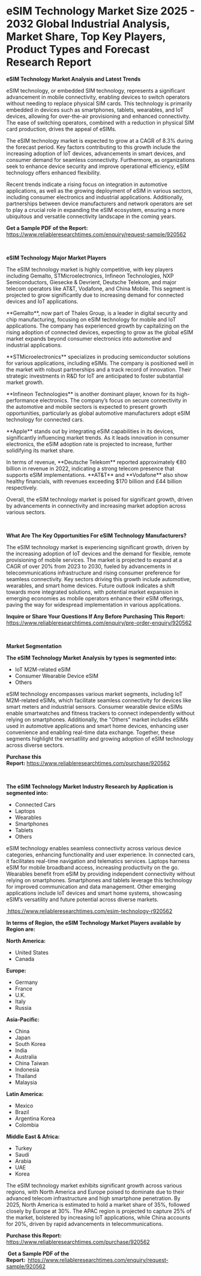 <p><h1>eSIM Technology Market Size 2025 - 2032 Global Industrial Analysis, Market Share, Top Key Players, Product Types and Forecast Research Report</h1></p><p><strong>eSIM Technology Market Analysis and Latest Trends</strong></p>
<p><p>eSIM technology, or embedded SIM technology, represents a significant advancement in mobile connectivity, enabling devices to switch operators without needing to replace physical SIM cards. This technology is primarily embedded in devices such as smartphones, tablets, wearables, and IoT devices, allowing for over-the-air provisioning and enhanced connectivity. The ease of switching operators, combined with a reduction in physical SIM card production, drives the appeal of eSIMs.</p><p>The eSIM technology market is expected to grow at a CAGR of 8.3% during the forecast period. Key factors contributing to this growth include the increasing adoption of IoT devices, advancements in smart devices, and consumer demand for seamless connectivity. Furthermore, as organizations seek to enhance device security and improve operational efficiency, eSIM technology offers enhanced flexibility. </p><p>Recent trends indicate a rising focus on integration in automotive applications, as well as the growing deployment of eSIM in various sectors, including consumer electronics and industrial applications. Additionally, partnerships between device manufacturers and network operators are set to play a crucial role in expanding the eSIM ecosystem, ensuring a more ubiquitous and versatile connectivity landscape in the coming years.</p></p>
<p><strong>Get a Sample PDF of the Report:&nbsp;</strong> <a href="https://www.reliableresearchtimes.com/enquiry/request-sample/920562?utm_campaign=3439&utm_medium=2&utm_source=Github&utm_content=ia&utm_term=17042025&utm_id=esim-technology">https://www.reliableresearchtimes.com/enquiry/request-sample/920562</a></p>
<p>&nbsp;</p>
<p><strong>eSIM Technology Major Market Players</strong></p>
<p><p>The eSIM technology market is highly competitive, with key players including Gemalto, STMicroelectronics, Infineon Technologies, NXP Semiconductors, Giesecke & Devrient, Deutsche Telekom, and major telecom operators like AT&T, Vodafone, and China Mobile. This segment is projected to grow significantly due to increasing demand for connected devices and IoT applications.</p><p>**Gemalto**, now part of Thales Group, is a leader in digital security and chip manufacturing, focusing on eSIM technology for mobile and IoT applications. The company has experienced growth by capitalizing on the rising adoption of connected devices, expecting to grow as the global eSIM market expands beyond consumer electronics into automotive and industrial applications.</p><p>**STMicroelectronics** specializes in producing semiconductor solutions for various applications, including eSIMs. The company is positioned well in the market with robust partnerships and a track record of innovation. Their strategic investments in R&D for IoT are anticipated to foster substantial market growth.</p><p>**Infineon Technologies** is another dominant player, known for its high-performance electronics. The company’s focus on secure connectivity in the automotive and mobile sectors is expected to present growth opportunities, particularly as global automotive manufacturers adopt eSIM technology for connected cars.</p><p>**Apple** stands out by integrating eSIM capabilities in its devices, significantly influencing market trends. As it leads innovation in consumer electronics, the eSIM adoption rate is projected to increase, further solidifying its market share.</p><p>In terms of revenue, **Deutsche Telekom** reported approximately €80 billion in revenue in 2022, indicating a strong telecom presence that supports eSIM implementations. **AT&T** and **Vodafone** also show healthy financials, with revenues exceeding $170 billion and £44 billion respectively.</p><p>Overall, the eSIM technology market is poised for significant growth, driven by advancements in connectivity and increasing market adoption across various sectors.</p></p>
<p>&nbsp;</p>
<p><strong>What Are The Key Opportunities For eSIM Technology Manufacturers?</strong></p>
<p><p>The eSIM technology market is experiencing significant growth, driven by the increasing adoption of IoT devices and the demand for flexible, remote provisioning of mobile services. The market is projected to expand at a CAGR of over 20% from 2023 to 2030, fueled by advancements in telecommunications infrastructure and rising consumer preference for seamless connectivity. Key sectors driving this growth include automotive, wearables, and smart home devices. Future outlook indicates a shift towards more integrated solutions, with potential market expansion in emerging economies as mobile operators enhance their eSIM offerings, paving the way for widespread implementation in various applications.</p></p>
<p><strong>Inquire or Share Your Questions If Any Before Purchasing This Report:</strong> <a href="https://www.reliableresearchtimes.com/enquiry/pre-order-enquiry/920562?utm_campaign=3439&utm_medium=2&utm_source=Github&utm_content=ia&utm_term=17042025&utm_id=esim-technology">https://www.reliableresearchtimes.com/enquiry/pre-order-enquiry/920562</a></p>
<p>&nbsp;</p>
<p><strong>Market Segmentation</strong></p>
<p><strong>The eSIM Technology Market Analysis by types is segmented into:</strong></p>
<p><ul><li>IoT M2M-related eSIM</li><li>Consumer Wearable Device eSIM</li><li>Others</li></ul></p>
<p><p>eSIM technology encompasses various market segments, including IoT M2M-related eSIMs, which facilitate seamless connectivity for devices like smart meters and industrial sensors. Consumer wearable device eSIMs enable smartwatches and fitness trackers to connect independently without relying on smartphones. Additionally, the "Others" market includes eSIMs used in automotive applications and smart home devices, enhancing user convenience and enabling real-time data exchange. Together, these segments highlight the versatility and growing adoption of eSIM technology across diverse sectors.</p></p>
<p><strong>Purchase this Report:&nbsp;</strong><a href="https://www.reliableresearchtimes.com/purchase/920562?utm_campaign=3439&utm_medium=2&utm_source=Github&utm_content=ia&utm_term=17042025&utm_id=esim-technology">https://www.reliableresearchtimes.com/purchase/920562</a></p>
<p>&nbsp;</p>
<p><strong>The eSIM Technology Market Industry Research by Application is segmented into:</strong></p>
<p><ul><li>Connected Cars</li><li>Laptops</li><li>Wearables</li><li>Smartphones</li><li>Tablets</li><li>Others</li></ul></p>
<p><p>eSIM technology enables seamless connectivity across various device categories, enhancing functionality and user experience. In connected cars, it facilitates real-time navigation and telematics services. Laptops harness eSIM for mobile broadband access, increasing productivity on the go. Wearables benefit from eSIM by providing independent connectivity without relying on smartphones. Smartphones and tablets leverage this technology for improved communication and data management. Other emerging applications include IoT devices and smart home systems, showcasing eSIM’s versatility and future potential across diverse markets.</p></p>
<p><a href="https://www.reliableresearchtimes.com/esim-technology-r920562?utm_campaign=3439&utm_medium=2&utm_source=Github&utm_content=ia&utm_term=17042025&utm_id=esim-technology">&nbsp;https://www.reliableresearchtimes.com/esim-technology-r920562</a></p>
<p><strong>In terms of Region, the eSIM Technology Market Players available by Region are:</strong></p>
<p>
    <p> <strong> North America: </strong>
        <ul>
            <li>United States</li>
            <li>Canada</li>
        </ul>
        </p> 
    <p> <strong> Europe: </strong>
        <ul>
            <li>Germany</li>
            <li>France</li>
            <li>U.K.</li>
            <li>Italy</li>
            <li>Russia</li>
        </ul>
        </p> 
    <p> <strong> Asia-Pacific: </strong>
        <ul>
            <li>China</li>
            <li>Japan</li>
            <li>South Korea</li>
            <li>India</li>
            <li>Australia</li>
            <li>China Taiwan</li>
            <li>Indonesia</li>
            <li>Thailand</li>
            <li>Malaysia</li>
        </ul>
        </p> 
    <p> <strong> Latin America: </strong>
        <ul>
            <li>Mexico</li>
            <li>Brazil</li>
            <li>Argentina Korea</li>
            <li>Colombia</li>
        </ul>
        </p> 
    <p> <strong> Middle East & Africa: </strong>
        <ul>
            <li>Turkey</li>
            <li>Saudi</li>
            <li>Arabia</li>
            <li>UAE</li>
            <li>Korea</li>
        </ul>
    </p>
    </p>
<p><p>The eSIM technology market exhibits significant growth across various regions, with North America and Europe poised to dominate due to their advanced telecom infrastructure and high smartphone penetration. By 2025, North America is estimated to hold a market share of 35%, followed closely by Europe at 30%. The APAC region is projected to capture 25% of the market, bolstered by increasing IoT applications, while China accounts for 20%, driven by rapid advancements in telecommunications.</p></p>
<p><strong>Purchase this Report: </strong><a href="https://www.reliableresearchtimes.com/purchase/920562?utm_campaign=3439&utm_medium=2&utm_source=Github&utm_content=ia&utm_term=17042025&utm_id=esim-technology">https://www.reliableresearchtimes.com/purchase/920562</a></p>
<p>&nbsp;<strong>Get a Sample PDF of the Report:&nbsp;&nbsp;</strong><a href="https://www.reliableresearchtimes.com/enquiry/request-sample/920562?utm_campaign=3439&utm_medium=2&utm_source=Github&utm_content=ia&utm_term=17042025&utm_id=esim-technology">https://www.reliableresearchtimes.com/enquiry/request-sample/920562</a></p>
<p><strong></strong></p>
<p><p></p><p></p><p></p></p>